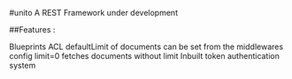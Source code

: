 #unito
A REST Framework under development

##Features :

Blueprints
ACL
defaultLimit of documents can be set from the middlewares config
limit=0 fetches documents without limit
Inbuilt token authentication system

